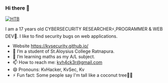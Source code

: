 ### Hi there 👋

[![HTB](https://www.hackthebox.eu/badge/image/667531)](https://app.hackthebox.eu/profile/667531)

I am a 17 years old CYBERSECURITY RESEARCHER⚡,PROGRAMMER & WEB DEV🤗. I like to find security bugs on web applications.

- Website https://kvsecurity.github.io/
- 🔭 I’m a student of St.Aloysius College Ratnapura.
- 🌱 I’m learning maths as my A/L subject.
- 📫 How to reach me: kvh4ck3r@gmail.com
- 😄 Pronouns: KvHacker, KvSec, Kv
- ⚡ Fun fact: Some people say I'm tall like a coconut tree🌴😂

